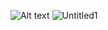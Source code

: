 ![Alt text]([URL](https://github.com/naren67n/French/assets/166124903/d7d0d07e-4f88-47ea-b0a9-bdb1fe56a9b2))
![Untitled1](https://github.com/naren67n/French/assets/166124903/aa39ebe6-04bc-4d65-8fe5-76406d68966b)
